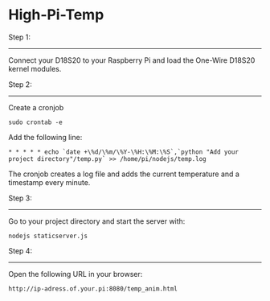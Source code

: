 High-Pi-Temp
===========

Step 1: 
___
Connect your D18S20 to your Raspberry Pi and load the One-Wire D18S20 kernel modules.



Step 2: 
___
Create a cronjob
        
    sudo crontab -e
    
Add the following line:

    * * * * * echo `date +\%d/\%m/\%Y-\%H:\%M:\%S`,`python "Add your project directory"/temp.py` >> /home/pi/nodejs/temp.log
         
The cronjob creates a log file and adds the current temperature and a timestamp every minute.


Step 3:
___
Go to your project directory and start the server with:

    nodejs staticserver.js
    
    
Step 4:
___
Open the following URL in your browser:

    http://ip-adress.of.your.pi:8080/temp_anim.html
        
        
